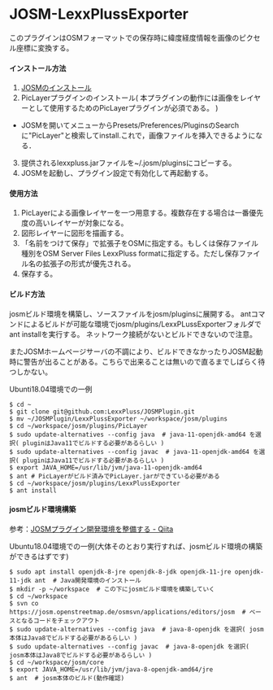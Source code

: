 # JOSM-LexxPlussExporter

このプラグインはOSMフォーマットでの保存時に緯度経度情報を画像のピクセル座標に変換する。

####  インストール方法

1. [JOSMのインストール](https://josm.openstreetmap.de/wiki/Ja:Download)
2. PicLayerプラグインのインストール( 本プラグインの動作には画像をレイヤーとして使用するためのPicLayerプラグインが必須である。 )
  - JOSMを開いてメニューからPresets/Preferences/PluginsのSearchに"PicLayer"と検索してinstall.これで，画像ファイルを挿入できるようになる．
3. 提供されるlexxpluss.jarファイルを~/.josm/pluginsにコピーする。
4. JOSMを起動し、プラグイン設定で有効化して再起動する。

#### 使用方法
1. PicLayerによる画像レイヤーを一つ用意する。複数存在する場合は一番優先度の高いレイヤーが対象になる。
2. 図形レイヤーに図形を描画する。
3. 「名前をつけて保存」で拡張子をOSMに指定する。もしくは保存ファイル種別をOSM Server Files LexxPluss formatに指定する。ただし保存ファイル名の拡張子の形式が優先される。
4. 保存する。

#### ビルド方法
josmビルド環境を構築し、ソースファイルをjosm/pluginsに展開する。
antコマンドによるビルドが可能な環境でjosm/plugins/LexxPLussExporterフォルダでant installを実行する。
ネットワーク接続がないとビルドできないので注意。

またJOSMホームページサーバの不調により、ビルドできなかったりJOSM起動時に警告が出ることがある。こちらで出来ることは無いので直るまでしばらく待つしかない。

Ubunti18.04環境での一例
```
$ cd ~
$ git clone git@github.com:LexxPluss/JOSMPlugin.git
$ mv ~/JOSMPlugin/LexxPlussExporter ~/workspace/josm/plugins
$ cd ~/workspace/josm/plugins/PicLayer
$ sudo update-alternatives --config java  # java-11-openjdk-amd64 を選択( pluginはJava11でビルドする必要があるらしい )
$ sudo update-alternatives --config javac  # java-11-openjdk-amd64 を選択( pluginはJava11でビルドする必要があるらしい )
$ export JAVA_HOME=/usr/lib/jvm/java-11-openjdk-amd64
$ ant # PicLayerがビルド済みでPicLayer.jarができている必要がある
$ cd ~/workspace/josm/plugins/LexxPlussExporter
$ ant install
```

#### josmビルド環境構築
参考：[JOSMプラグイン開発環境を整備する - Qiita](https://qiita.com/yuuhayashi@github/items/670803d442887d831b49)

Ubuntu18.04環境での一例(大体そのとおり実行すれば、josmビルド環境の構築ができるはずです)
```
$ sudo apt install openjdk-8-jre openjdk-8-jdk openjdk-11-jre openjdk-11-jdk ant  # Java開発環境のインストール
$ mkdir -p ~/workspace  # この下にjosmビルド環境を構築していく
$ cd ~/workspace
$ svn co https://josm.openstreetmap.de/osmsvn/applications/editors/josm  # ベースとなるコードをチェックアウト
$ sudo update-alternatives --config java  # java-8-openjdk を選択( josm本体はJava8でビルドする必要があるらしい )
$ sudo update-alternatives --config javac  # java-8-openjdk を選択( josm本体はJava8でビルドする必要があるらしい )
$ cd ~/workspace/josm/core
$ export JAVA_HOME=/usr/lib/jvm/java-8-openjdk-amd64/jre
$ ant  # josm本体のビルド(動作確認)
```
